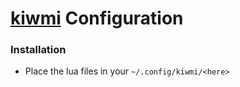 # [kiwmi](https://github.com/buffet/kiwmi) Configuration

### Installation
- Place the lua files in your `~/.config/kiwmi/<here>`
